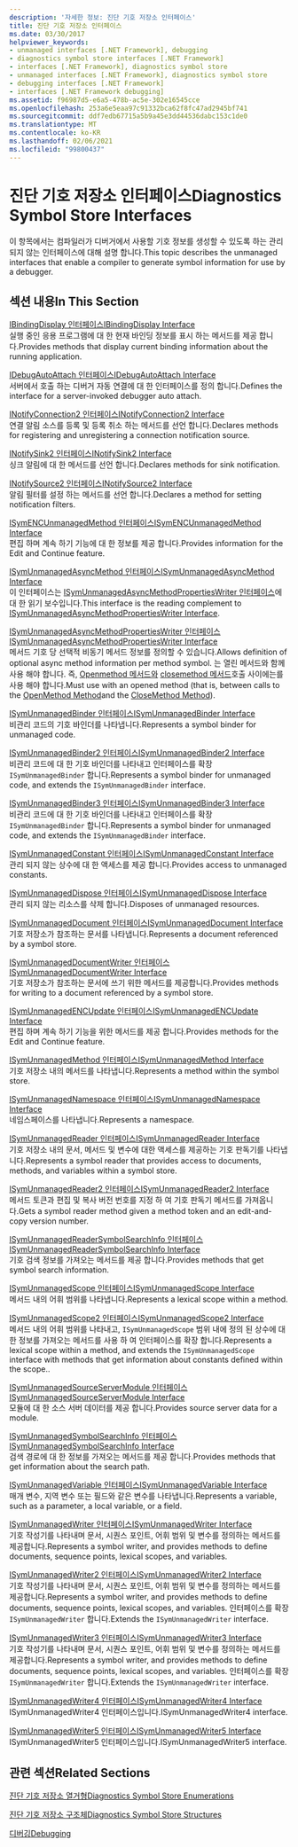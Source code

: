 ```yaml
---
description: '자세한 정보: 진단 기호 저장소 인터페이스'
title: 진단 기호 저장소 인터페이스
ms.date: 03/30/2017
helpviewer_keywords:
- unmanaged interfaces [.NET Framework], debugging
- diagnostics symbol store interfaces [.NET Framework]
- interfaces [.NET Framework], diagnostics symbol store
- unmanaged interfaces [.NET Framework], diagnostics symbol store
- debugging interfaces [.NET Framework]
- interfaces [.NET Framework debugging]
ms.assetid: f96987d5-e6a5-478b-ac5e-302e16545cce
ms.openlocfilehash: 253a6e5eaa97c91332bca62f8fc47ad2945bf741
ms.sourcegitcommit: ddf7edb67715a5b9a45e3dd44536dabc153c1de0
ms.translationtype: MT
ms.contentlocale: ko-KR
ms.lasthandoff: 02/06/2021
ms.locfileid: "99800437"
---
```

# <a name="diagnostics-symbol-store-interfaces"></a><span data-ttu-id="38784-103">진단 기호 저장소 인터페이스</span><span class="sxs-lookup"><span data-stu-id="38784-103">Diagnostics Symbol Store Interfaces</span></span>

<span data-ttu-id="38784-104">이 항목에서는 컴파일러가 디버거에서 사용할 기호 정보를 생성할 수 있도록 하는 관리 되지 않는 인터페이스에 대해 설명 합니다.</span><span class="sxs-lookup"><span data-stu-id="38784-104">This topic describes the unmanaged interfaces that enable a compiler to generate symbol information for use by a debugger.</span></span>  
  
## <a name="in-this-section"></a><span data-ttu-id="38784-105">섹션 내용</span><span class="sxs-lookup"><span data-stu-id="38784-105">In This Section</span></span>  

 [<span data-ttu-id="38784-106">IBindingDisplay 인터페이스</span><span class="sxs-lookup"><span data-stu-id="38784-106">IBindingDisplay Interface</span></span>](ibindingdisplay-interface.md)  
 <span data-ttu-id="38784-107">실행 중인 응용 프로그램에 대 한 현재 바인딩 정보를 표시 하는 메서드를 제공 합니다.</span><span class="sxs-lookup"><span data-stu-id="38784-107">Provides methods that display current binding information about the running application.</span></span>  
  
 [<span data-ttu-id="38784-108">IDebugAutoAttach 인터페이스</span><span class="sxs-lookup"><span data-stu-id="38784-108">IDebugAutoAttach Interface</span></span>](idebugautoattach-interface.md)  
 <span data-ttu-id="38784-109">서버에서 호출 하는 디버거 자동 연결에 대 한 인터페이스를 정의 합니다.</span><span class="sxs-lookup"><span data-stu-id="38784-109">Defines the interface for a server-invoked debugger auto attach.</span></span>  
  
 [<span data-ttu-id="38784-110">INotifyConnection2 인터페이스</span><span class="sxs-lookup"><span data-stu-id="38784-110">INotifyConnection2 Interface</span></span>](inotifyconnection2-interface.md)  
 <span data-ttu-id="38784-111">연결 알림 소스를 등록 및 등록 취소 하는 메서드를 선언 합니다.</span><span class="sxs-lookup"><span data-stu-id="38784-111">Declares methods for registering and unregistering a connection notification source.</span></span>  
  
 [<span data-ttu-id="38784-112">INotifySink2 인터페이스</span><span class="sxs-lookup"><span data-stu-id="38784-112">INotifySink2 Interface</span></span>](inotifysink2-interface.md)  
 <span data-ttu-id="38784-113">싱크 알림에 대 한 메서드를 선언 합니다.</span><span class="sxs-lookup"><span data-stu-id="38784-113">Declares methods for sink notification.</span></span>  
  
 [<span data-ttu-id="38784-114">INotifySource2 인터페이스</span><span class="sxs-lookup"><span data-stu-id="38784-114">INotifySource2 Interface</span></span>](inotifysource2-interface.md)  
 <span data-ttu-id="38784-115">알림 필터를 설정 하는 메서드를 선언 합니다.</span><span class="sxs-lookup"><span data-stu-id="38784-115">Declares a method for setting notification filters.</span></span>  
  
 [<span data-ttu-id="38784-116">ISymENCUnmanagedMethod 인터페이스</span><span class="sxs-lookup"><span data-stu-id="38784-116">ISymENCUnmanagedMethod Interface</span></span>](isymencunmanagedmethod-interface.md)  
 <span data-ttu-id="38784-117">편집 하며 계속 하기 기능에 대 한 정보를 제공 합니다.</span><span class="sxs-lookup"><span data-stu-id="38784-117">Provides information for the Edit and Continue feature.</span></span>  
  
 [<span data-ttu-id="38784-118">ISymUnmanagedAsyncMethod 인터페이스</span><span class="sxs-lookup"><span data-stu-id="38784-118">ISymUnmanagedAsyncMethod Interface</span></span>](isymunmanagedasyncmethod-interface.md)  
 <span data-ttu-id="38784-119">이 인터페이스는 [ISymUnmanagedAsyncMethodPropertiesWriter 인터페이스](isymunmanagedasyncmethodpropertieswriter-interface.md)에 대 한 읽기 보수입니다.</span><span class="sxs-lookup"><span data-stu-id="38784-119">This interface is the reading complement to [ISymUnmanagedAsyncMethodPropertiesWriter Interface](isymunmanagedasyncmethodpropertieswriter-interface.md).</span></span>  
  
 [<span data-ttu-id="38784-120">ISymUnmanagedAsyncMethodPropertiesWriter 인터페이스</span><span class="sxs-lookup"><span data-stu-id="38784-120">ISymUnmanagedAsyncMethodPropertiesWriter Interface</span></span>](isymunmanagedasyncmethodpropertieswriter-interface.md)  
 <span data-ttu-id="38784-121">메서드 기호 당 선택적 비동기 메서드 정보를 정의할 수 있습니다.</span><span class="sxs-lookup"><span data-stu-id="38784-121">Allows definition of optional async method information per method symbol.</span></span> <span data-ttu-id="38784-122">는 열린 메서드와 함께 사용 해야 합니다. 즉, [Openmethod 메서드와](isymunmanagedwriter-openmethod-method.md) [closemethod 메서드](isymunmanagedwriter-closemethod-method.md)호출 사이에는를 사용 해야 합니다.</span><span class="sxs-lookup"><span data-stu-id="38784-122">Must use with an opened method (that is, between calls to the [OpenMethod Method](isymunmanagedwriter-openmethod-method.md)and the [CloseMethod Method](isymunmanagedwriter-closemethod-method.md)).</span></span>  
  
 [<span data-ttu-id="38784-123">ISymUnmanagedBinder 인터페이스</span><span class="sxs-lookup"><span data-stu-id="38784-123">ISymUnmanagedBinder Interface</span></span>](isymunmanagedbinder-interface.md)  
 <span data-ttu-id="38784-124">비관리 코드의 기호 바인더를 나타냅니다.</span><span class="sxs-lookup"><span data-stu-id="38784-124">Represents a symbol binder for unmanaged code.</span></span>  
  
 [<span data-ttu-id="38784-125">ISymUnmanagedBinder2 인터페이스</span><span class="sxs-lookup"><span data-stu-id="38784-125">ISymUnmanagedBinder2 Interface</span></span>](isymunmanagedbinder2-interface.md)  
 <span data-ttu-id="38784-126">비관리 코드에 대 한 기호 바인더를 나타내고 인터페이스를 확장 `ISymUnmanagedBinder` 합니다.</span><span class="sxs-lookup"><span data-stu-id="38784-126">Represents a symbol binder for unmanaged code, and extends the `ISymUnmanagedBinder` interface.</span></span>  
  
 [<span data-ttu-id="38784-127">ISymUnmanagedBinder3 인터페이스</span><span class="sxs-lookup"><span data-stu-id="38784-127">ISymUnmanagedBinder3 Interface</span></span>](isymunmanagedbinder3-interface.md)  
 <span data-ttu-id="38784-128">비관리 코드에 대 한 기호 바인더를 나타내고 인터페이스를 확장 `ISymUnmanagedBinder` 합니다.</span><span class="sxs-lookup"><span data-stu-id="38784-128">Represents a symbol binder for unmanaged code, and extends the `ISymUnmanagedBinder` interface.</span></span>  
  
 [<span data-ttu-id="38784-129">ISymUnmanagedConstant 인터페이스</span><span class="sxs-lookup"><span data-stu-id="38784-129">ISymUnmanagedConstant Interface</span></span>](isymunmanagedconstant-interface.md)  
 <span data-ttu-id="38784-130">관리 되지 않는 상수에 대 한 액세스를 제공 합니다.</span><span class="sxs-lookup"><span data-stu-id="38784-130">Provides access to unmanaged constants.</span></span>  
  
 [<span data-ttu-id="38784-131">ISymUnmanagedDispose 인터페이스</span><span class="sxs-lookup"><span data-stu-id="38784-131">ISymUnmanagedDispose Interface</span></span>](isymunmanageddispose-interface.md)  
 <span data-ttu-id="38784-132">관리 되지 않는 리소스를 삭제 합니다.</span><span class="sxs-lookup"><span data-stu-id="38784-132">Disposes of unmanaged resources.</span></span>  
  
 [<span data-ttu-id="38784-133">ISymUnmanagedDocument 인터페이스</span><span class="sxs-lookup"><span data-stu-id="38784-133">ISymUnmanagedDocument Interface</span></span>](isymunmanageddocument-interface.md)  
 <span data-ttu-id="38784-134">기호 저장소가 참조하는 문서를 나타냅니다.</span><span class="sxs-lookup"><span data-stu-id="38784-134">Represents a document referenced by a symbol store.</span></span>  
  
 [<span data-ttu-id="38784-135">ISymUnmanagedDocumentWriter 인터페이스</span><span class="sxs-lookup"><span data-stu-id="38784-135">ISymUnmanagedDocumentWriter Interface</span></span>](isymunmanageddocumentwriter-interface.md)  
 <span data-ttu-id="38784-136">기호 저장소가 참조하는 문서에 쓰기 위한 메서드를 제공합니다.</span><span class="sxs-lookup"><span data-stu-id="38784-136">Provides methods for writing to a document referenced by a symbol store.</span></span>  
  
 [<span data-ttu-id="38784-137">ISymUnmanagedENCUpdate 인터페이스</span><span class="sxs-lookup"><span data-stu-id="38784-137">ISymUnmanagedENCUpdate Interface</span></span>](isymunmanagedencupdate-interface.md)  
 <span data-ttu-id="38784-138">편집 하며 계속 하기 기능을 위한 메서드를 제공 합니다.</span><span class="sxs-lookup"><span data-stu-id="38784-138">Provides methods for the Edit and Continue feature.</span></span>  
  
 [<span data-ttu-id="38784-139">ISymUnmanagedMethod 인터페이스</span><span class="sxs-lookup"><span data-stu-id="38784-139">ISymUnmanagedMethod Interface</span></span>](isymunmanagedmethod-interface.md)  
 <span data-ttu-id="38784-140">기호 저장소 내의 메서드를 나타냅니다.</span><span class="sxs-lookup"><span data-stu-id="38784-140">Represents a method within the symbol store.</span></span>  
  
 [<span data-ttu-id="38784-141">ISymUnmanagedNamespace 인터페이스</span><span class="sxs-lookup"><span data-stu-id="38784-141">ISymUnmanagedNamespace Interface</span></span>](isymunmanagednamespace-interface.md)  
 <span data-ttu-id="38784-142">네임스페이스를 나타냅니다.</span><span class="sxs-lookup"><span data-stu-id="38784-142">Represents a namespace.</span></span>  
  
 [<span data-ttu-id="38784-143">ISymUnmanagedReader 인터페이스</span><span class="sxs-lookup"><span data-stu-id="38784-143">ISymUnmanagedReader Interface</span></span>](isymunmanagedreader-interface.md)  
 <span data-ttu-id="38784-144">기호 저장소 내의 문서, 메서드 및 변수에 대한 액세스를 제공하는 기호 판독기를 나타냅니다.</span><span class="sxs-lookup"><span data-stu-id="38784-144">Represents a symbol reader that provides access to documents, methods, and variables within a symbol store.</span></span>  
  
 [<span data-ttu-id="38784-145">ISymUnmanagedReader2 인터페이스</span><span class="sxs-lookup"><span data-stu-id="38784-145">ISymUnmanagedReader2 Interface</span></span>](isymunmanagedreader2-interface.md)  
 <span data-ttu-id="38784-146">메서드 토큰과 편집 및 복사 버전 번호를 지정 하 여 기호 판독기 메서드를 가져옵니다.</span><span class="sxs-lookup"><span data-stu-id="38784-146">Gets a symbol reader method given a method token and an edit-and-copy version number.</span></span>  
  
 [<span data-ttu-id="38784-147">ISymUnmanagedReaderSymbolSearchInfo 인터페이스</span><span class="sxs-lookup"><span data-stu-id="38784-147">ISymUnmanagedReaderSymbolSearchInfo Interface</span></span>](isymunmanagedreadersymbolsearchinfo-interface.md)  
 <span data-ttu-id="38784-148">기호 검색 정보를 가져오는 메서드를 제공 합니다.</span><span class="sxs-lookup"><span data-stu-id="38784-148">Provides methods that get symbol search information.</span></span>  
  
 [<span data-ttu-id="38784-149">ISymUnmanagedScope 인터페이스</span><span class="sxs-lookup"><span data-stu-id="38784-149">ISymUnmanagedScope Interface</span></span>](isymunmanagedscope-interface.md)  
 <span data-ttu-id="38784-150">메서드 내의 어휘 범위를 나타냅니다.</span><span class="sxs-lookup"><span data-stu-id="38784-150">Represents a lexical scope within a method.</span></span>  
  
 [<span data-ttu-id="38784-151">ISymUnmanagedScope2 인터페이스</span><span class="sxs-lookup"><span data-stu-id="38784-151">ISymUnmanagedScope2 Interface</span></span>](isymunmanagedscope2-interface.md)  
 <span data-ttu-id="38784-152">메서드 내의 어휘 범위를 나타내고, `ISymUnmanagedScope` 범위 내에 정의 된 상수에 대 한 정보를 가져오는 메서드를 사용 하 여 인터페이스를 확장 합니다.</span><span class="sxs-lookup"><span data-stu-id="38784-152">Represents a lexical scope within a method, and extends the `ISymUnmanagedScope` interface with methods that get information about constants defined within the scope..</span></span>  
  
 [<span data-ttu-id="38784-153">ISymUnmanagedSourceServerModule 인터페이스</span><span class="sxs-lookup"><span data-stu-id="38784-153">ISymUnmanagedSourceServerModule Interface</span></span>](isymunmanagedsourceservermodule-interface.md)  
 <span data-ttu-id="38784-154">모듈에 대 한 소스 서버 데이터를 제공 합니다.</span><span class="sxs-lookup"><span data-stu-id="38784-154">Provides source server data for a module.</span></span>  
  
 [<span data-ttu-id="38784-155">ISymUnmanagedSymbolSearchInfo 인터페이스</span><span class="sxs-lookup"><span data-stu-id="38784-155">ISymUnmanagedSymbolSearchInfo Interface</span></span>](isymunmanagedsymbolsearchinfo-interface.md)  
 <span data-ttu-id="38784-156">검색 경로에 대 한 정보를 가져오는 메서드를 제공 합니다.</span><span class="sxs-lookup"><span data-stu-id="38784-156">Provides methods that get information about the search path.</span></span>  
  
 [<span data-ttu-id="38784-157">ISymUnmanagedVariable 인터페이스</span><span class="sxs-lookup"><span data-stu-id="38784-157">ISymUnmanagedVariable Interface</span></span>](isymunmanagedvariable-interface.md)  
 <span data-ttu-id="38784-158">매개 변수, 지역 변수 또는 필드와 같은 변수를 나타냅니다.</span><span class="sxs-lookup"><span data-stu-id="38784-158">Represents a variable, such as a parameter, a local variable, or a field.</span></span>  
  
 [<span data-ttu-id="38784-159">ISymUnmanagedWriter 인터페이스</span><span class="sxs-lookup"><span data-stu-id="38784-159">ISymUnmanagedWriter Interface</span></span>](isymunmanagedwriter-interface.md)  
 <span data-ttu-id="38784-160">기호 작성기를 나타내며 문서, 시퀀스 포인트, 어휘 범위 및 변수를 정의하는 메서드를 제공합니다.</span><span class="sxs-lookup"><span data-stu-id="38784-160">Represents a symbol writer, and provides methods to define documents, sequence points, lexical scopes, and variables.</span></span>  
  
 [<span data-ttu-id="38784-161">ISymUnmanagedWriter2 인터페이스</span><span class="sxs-lookup"><span data-stu-id="38784-161">ISymUnmanagedWriter2 Interface</span></span>](isymunmanagedwriter2-interface.md)  
 <span data-ttu-id="38784-162">기호 작성기를 나타내며 문서, 시퀀스 포인트, 어휘 범위 및 변수를 정의하는 메서드를 제공합니다.</span><span class="sxs-lookup"><span data-stu-id="38784-162">Represents a symbol writer, and provides methods to define documents, sequence points, lexical scopes, and variables.</span></span> <span data-ttu-id="38784-163">인터페이스를 확장 `ISymUnmanagedWriter` 합니다.</span><span class="sxs-lookup"><span data-stu-id="38784-163">Extends the `ISymUnmanagedWriter` interface.</span></span>  
  
 [<span data-ttu-id="38784-164">ISymUnmanagedWriter3 인터페이스</span><span class="sxs-lookup"><span data-stu-id="38784-164">ISymUnmanagedWriter3 Interface</span></span>](isymunmanagedwriter3-interface.md)  
 <span data-ttu-id="38784-165">기호 작성기를 나타내며 문서, 시퀀스 포인트, 어휘 범위 및 변수를 정의하는 메서드를 제공합니다.</span><span class="sxs-lookup"><span data-stu-id="38784-165">Represents a symbol writer, and provides methods to define documents, sequence points, lexical scopes, and variables.</span></span> <span data-ttu-id="38784-166">인터페이스를 확장 `ISymUnmanagedWriter` 합니다.</span><span class="sxs-lookup"><span data-stu-id="38784-166">Extends the `ISymUnmanagedWriter` interface.</span></span>  
  
 [<span data-ttu-id="38784-167">ISymUnmanagedWriter4 인터페이스</span><span class="sxs-lookup"><span data-stu-id="38784-167">ISymUnmanagedWriter4 Interface</span></span>](isymunmanagedwriter4-interface.md)  
 <span data-ttu-id="38784-168">ISymUnmanagedWriter4 인터페이스입니다.</span><span class="sxs-lookup"><span data-stu-id="38784-168">ISymUnmanagedWriter4 interface.</span></span>  
  
 [<span data-ttu-id="38784-169">ISymUnmanagedWriter5 인터페이스</span><span class="sxs-lookup"><span data-stu-id="38784-169">ISymUnmanagedWriter5 Interface</span></span>](isymunmanagedwriter5-interface.md)  
 <span data-ttu-id="38784-170">ISymUnmanagedWriter5 인터페이스입니다.</span><span class="sxs-lookup"><span data-stu-id="38784-170">ISymUnmanagedWriter5 interface.</span></span>  
  
## <a name="related-sections"></a><span data-ttu-id="38784-171">관련 섹션</span><span class="sxs-lookup"><span data-stu-id="38784-171">Related Sections</span></span>  

 [<span data-ttu-id="38784-172">진단 기호 저장소 열거형</span><span class="sxs-lookup"><span data-stu-id="38784-172">Diagnostics Symbol Store Enumerations</span></span>](diagnostics-symbol-store-enumerations.md)  
  
 [<span data-ttu-id="38784-173">진단 기호 저장소 구조체</span><span class="sxs-lookup"><span data-stu-id="38784-173">Diagnostics Symbol Store Structures</span></span>](diagnostics-symbol-store-structures.md)  
  
 [<span data-ttu-id="38784-174">디버깅</span><span class="sxs-lookup"><span data-stu-id="38784-174">Debugging</span></span>](../debugging/index.md)
